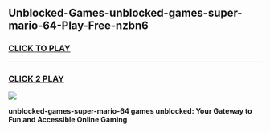 
## Unblocked-Games-unblocked-games-super-mario-64-Play-Free-nzbn6
<h3>
<a href="https://premium76.site?title=unblocked-games-super-mario-64&ref=18A">CLICK TO PLAY</a></h3>
<hr>

<h3>
<a href="https://premium76.site?title=unblocked-games-super-mario-64&ref=18A">CLICK 2 PLAY</a>
  
</h3>

<a href="https://premium76.site?title=unblocked-games-super-mario-64&ref=18A"><img src="https://clearcache.store/games.png"></a>


**unblocked-games-super-mario-64 games unblocked: Your Gateway to Fun and Accessible Online Gaming**
